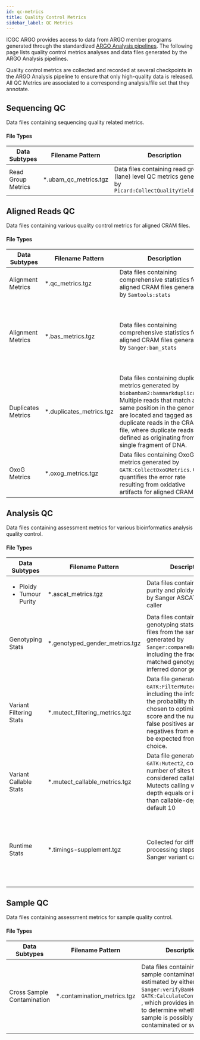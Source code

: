 ```yaml
---
id: qc-metrics
title: Quality Control Metrics
sidebar_label: QC Metrics
---
```


ICGC ARGO provides access to data from ARGO member programs generated through the standardized [ARGO Analysis pipelines](/docs/analysis-workflows/analysis-overview). The following page lists quality control metrics analyses and data files generated by the ARGO Analysis pipelines.

Quality control metrics are collected and recorded at several checkpoints in the ARGO Analysis pipeline to ensure that only high-quality data is released. All QC Metrics are associated to a corresponding analysis/file set that they annotate.

## Sequencing QC

Data files containing sequencing quality related metrics.

#### File Types

| Data Subtypes      | Filename Pattern       | Description                                                                                               | Analysis Type | Data Category           | Generating Workflow(s) |
| ------------------ | ---------------------- | --------------------------------------------------------------------------------------------------------- | ------------- | ----------------------- | ---------------------- |
| Read Group Metrics | \*.ubam_qc_metrics.tgz | Data files containing read group (lane) level QC metrics generated by `Picard:CollectQualityYieldMetrics` | qc_metrics    | Quality Control Metrics | DNA Seq Alignment      |

## Aligned Reads QC

Data files containing various quality control metrics for aligned CRAM files.

#### File Types

| Data Subtypes      | Filename Pattern          | Description                                                                                                                                                                                                                                                                                     | Analysis Type | Data Category           | Generating Workflow(s)                                                            |
| ------------------ | ------------------------- | ----------------------------------------------------------------------------------------------------------------------------------------------------------------------------------------------------------------------------------------------------------------------------------------------- | ------------- | ----------------------- | --------------------------------------------------------------------------------- |
| Alignment Metrics  | \*.qc_metrics.tgz         | Data files containing comprehensive statistics for aligned CRAM files generated by `Samtools:stats`                                                                                                                                                                                             | qc_metrics    | Quality Control Metrics | DNA Seq Alignment                                                                 |
| Alignment Metrics  | \*.bas_metrics.tgz        | Data files containing comprehensive statistics for aligned CRAM files generated by `Sanger:bam_stats`                                                                                                                                                                                           | qc_metrics    | Quality Control Metrics | <ul><li>Sanger WGS Variant Calling </li><li>Sanger WXS Variant Calling </li></ul> |
| Duplicates Metrics | \*.duplicates_metrics.tgz | Data files containing duplicates metrics generated by `biobambam2:bammarkduplicates2`. Multiple reads that match at the same position in the genome are located and tagged as duplicate reads in the CRAM file, where duplicate reads are defined as originating from a single fragment of DNA. | qc_metrics    | Quality Control Metrics | DNA Seq Alignment                                                                 |
| OxoG Metrics       | \*.oxog_metrics.tgz       | Data files containing OxoG metrics generated by `GATK:CollectOxoGMetrics`. OxoG quantifies the error rate resulting from oxidative artifacts for aligned CRAM files.                                                                                                                            | qc_metrics    | Quality Control Metrics | DNA Seq Alignment                                                                 |

## Analysis QC

Data files containing assessment metrics for various bioinformatics analysis quality control.

#### File Types

| Data Subtypes                                    | Filename Pattern                | Description                                                                                                                                                                                                                                    | Analysis Type              | Data Category           | Generating Workflow(s)                                                            |
| ------------------------------------------------ | ------------------------------- | ---------------------------------------------------------------------------------------------------------------------------------------------------------------------------------------------------------------------------------------------- | -------------------------- | ----------------------- | --------------------------------------------------------------------------------- |
| <ul><li>Ploidy </li><li> Tumour Purity</li></ul> | \*.ascat_metrics.tgz            | Data files containing tumour purity and ploidy estimated by Sanger ASCAT CNV caller                                                                                                                                                            | qc_metrics                 | Quality Control Metrics | Sanger WGS Variant Calling                                                        |
| Genotyping Stats                                 | \*.genotyped_gender_metrics.tgz | Data files containing genotyping stats of CRAM files from the same donor generated by `Sanger:compareBamGenotypes`, including the fraction of matched genotypes and inferred donor gender.                                                     | qc_metrics                 | Quality Control Metrics | Sanger WGS Variant Calling                                                        |
| Variant Filtering Stats                          | \*.mutect_filtering_metrics.tgz | Data file generated by `GATK:FilterMutectCalls`, including the information on the probability threshold chosen to optimize the F score and the number of false positives and false negatives from each filter to be expected from this choice. | qc_metrics                 | Quality Control Metrics | GATK Mutect2 Variant Calling                                                      |
| Variant Callable Stats                           | \*.mutect_callable_metrics.tgz  | Data file generated by `GATK:Mutect2`, containing number of sites that are considered callable for Mutects calling with read depth equals or is higher than callable-depth of default 10                                                       | qc_metrics                 | Quality Control Metrics | GATK Mutect2 Variant Calling                                                      |
| Runtime Stats                                    | \*.timings-supplement.tgz       | Collected for different processing steps during the Sanger variant caller                                                                                                                                                                      | variant_calling_supplement | Quality Control Metrics | <ul><li>Sanger WGS Variant Calling </li><li>Sanger WXS Variant Calling </li></ul> |

## Sample QC

Data files containing assessment metrics for sample quality control.

#### File Types

| Data Subtypes              | Filename Pattern             | Description                                                                                                                                                                                                                     | Analysis Type | Data Category           | Generating Workflow(s)                                                              |
| -------------------------- | ---------------------------- | ------------------------------------------------------------------------------------------------------------------------------------------------------------------------------------------------------------------------------- | ------------- | ----------------------- | ----------------------------------------------------------------------------------- |
| Cross Sample Contamination | \*.contamination_metrics.tgz | Data files containing cross sample contamination estimated by either `Sanger:verifyBamHomChk` or `GATK:CalculateContamination` , which provides information to determine whether the sample is possibly contaminated or swapped | qc_metrics    | Quality Control Metrics | <ul><li>Sanger WGS Variant Calling </li><li>GATK Mutect2 Variant Calling </li></ul> |
